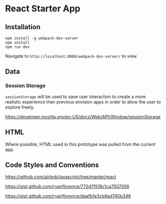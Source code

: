 # React Starter App

## Installation

```
npm install -g webpack-dev-server
npm install
npm run dev
```

Navigate to `http://localhost:8080/webpack-dev-server/` to view.

## Data

### Session Storage

`sessionStorage` will be used to save user interaction to create a more realistic experience than previous envision apps in order to allow the user to explore freely.

https://developer.mozilla.org/en-US/docs/Web/API/Window/sessionStorage

## HTML

Where possible, HTML used in this prototype was pulled from the current app.

## Code Styles and Conventions

https://github.com/airbnb/javascript/tree/master/react

https://gist.github.com/ryanflorence/772d7f518c1ca7507056

https://gist.github.com/ryanflorence/daafb1e3cb8ad740b346

